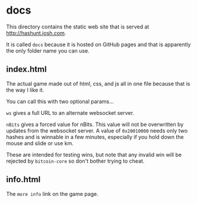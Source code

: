 # docs

This directory contains the static web site that is served at http://hashunt.josh.com.

It is called `docs` because it is hosted on GitHub pages and that is apparently the only folder name you can use.

## index.html

The actual game made out of html, css, and js all in one file because that is the way I like it. 

You can call this with two optional params...

`ws` gives a full URL to an alternate websocket server. 

`nBits` gives a forced value for nBits. This value will not be overwritten by updates from the websocket server. A value of `0x20010000` needs only two hashes and is winnable in a few minutes, especially if you hold down the mouse and slide or use km.  

These are intended for testing wins, but note that any invalid win will be rejected by `bitcoin-core` so don't bother trying to cheat. 

## info.html

The `more info` link on the game page.   
     

